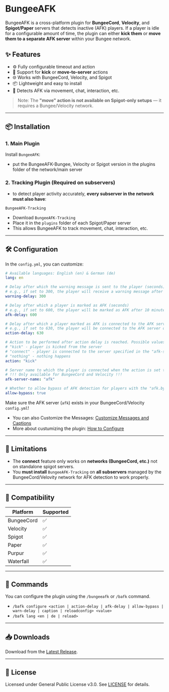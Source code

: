 # BungeeAFK

BungeeAFK is a cross-platform plugin for **BungeeCord**, **Velocity**, and **Spigot/Paper** servers that detects inactive (AFK) players. If a player is idle for a configurable amount of time, the plugin can either **kick them** or **move them to a separate AFK server** within your Bungee network.

## ✨ Features

- ⚙️ Fully configurable timeout and action
- 🔀 Support for **kick** or **move-to-server** actions
- 🌐 Works with BungeeCord, Velocity, and Spigot
- 📦 Lightweight and easy to install
- 🔗 Detects AFK via movement, chat, interaction, etc.

> Note: The **"move" action is not available on Spigot-only setups** — it requires a Bungee/Velocity network.

---

## 📦 Installation

### 1. Main Plugin

Install `BungeeAFK`:
- put the BungeeAFK-Bungee, Velocity or Spigot version in the plugins folder of the network/main server

### 2. Tracking Plugin (Required on subservers)
- to detect player activity accurately, **every subserver in the network must also have**:

```
BungeeAFK-Tracking
```

- Download `BungeeAFK-Tracking`
- Place it in the `plugins` folder of each Spigot/Paper server
- This allows BungeeAFK to track movement, chat, interaction, etc.

---

## 🛠️ Configuration

In the `config.yml`, you can customize:

```yaml
# Available languages: English (en) & German (de)
lang: en

# Delay after which the warning message is sent to the player (seconds) | Lang entry: "notification.afk_warning"
# e.g., if set to 300, the player will receive a warning message after 5 minutes of inactivity
warning-delay: 300

# Delay after which a player is marked as AFK (seconds)
# e.g., if set to 600, the player will be marked as AFK after 10 minutes of inactivity
afk-delay: 600

# Delay after which a player marked as AFK is connected to the AFK server (seconds)
# e.g., if set to 630, the player will be connected to the AFK server or kicked after 10 minutes and 30 seconds of inactivity
action-delay: 630

# Action to be performed after action delay is reached. Possible values: "kick", "connect", "nothing".
# "kick" - player is kicked from the server
# "connect" - player is connected to the server specified in the "afk-server-name" option
# "nothing" - nothing happens
action: "kick"

# Server name to which the player is connected when the action is set to "connect"
# !!! Only available for BungeeCord and Velocity !!!
afk-server-name: "afk"

# Whether to allow bypass of AFK detection for players with the "afk.bypass" permission
allow-bypass: true
```

Make sure the AFK server (`afk`) exists in your BungeeCord/Velocity `config.yml`!

- You can also Customize the Messages: [Customize Messages and Captions](https://github.com/Fameless9/BungeeAFK/wiki/Custom-Messages)
- More about custumizing the plugin: [How to Configure](https://github.com/Fameless9/BungeeAFK/wiki/How-to-Configure)

---

## 🚫 Limitations

- The **connect** feature only works on **networks (BungeeCord, etc.)** not on standalone spigot servers.
- You **must install** `BungeeAFK-Tracking` on **all subservers** managed by the BungeeCord/Velovity network for AFK detection to work properly.

---

## 🔗 Compatibility

| Platform     | Supported |
|--------------|-----------|
| BungeeCord   | ✅        |
| Velocity     | ✅        |
| Spigot       | ✅        |
| Paper        | ✅        |
| Purpur       | ✅        |
| Waterfall    | ✅        |

---

## 📣 Commands
You can configure the plugin using the `/bungeeafk` or `/bafk` command.

- `/bafk configure <action | action-delay | afk-delay | allow-bypass | warn-delay | caption | reloadconfig> <value>`
- `/bafk lang <en | de | reload>`

---

## 📥 Downloads

Download from the [Latest Release](https://github.com/Fameless9/BungeeAFK/releases/latest).

---

## 🧠 License

Licensed under General Public License v3.0. See [LICENSE](./LICENSE) for details.
